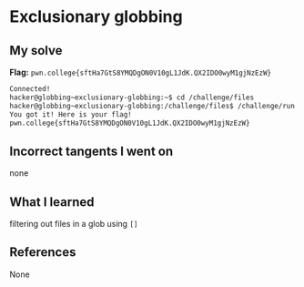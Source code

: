 # Exclusionary globbing

## My solve
**Flag:** `pwn.college{sftHa7GtS8YMQDgON0V10gL1JdK.QX2IDO0wyM1gjNzEzW}`

```bash
Connected!
hacker@globbing~exclusionary-globbing:~$ cd /challenge/files
hacker@globbing~exclusionary-globbing:/challenge/files$ /challenge/run [^pwn]*
You got it! Here is your flag!
pwn.college{sftHa7GtS8YMQDgON0V10gL1JdK.QX2IDO0wyM1gjNzEzW}
```

## Incorrect tangents I went on
none

## What I learned
filtering out files in a glob using `[]`

## References 
None
